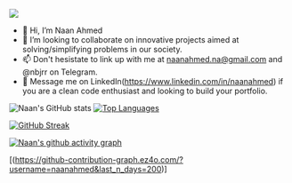 ![](https://komarev.com/ghpvc/?username=naanahmed)
- 👋 Hi, I’m Naan Ahmed
- 💞️ I’m looking to collaborate on innovative projects aimed at solving/simplifying problems in our society.
- 📫 Don't hesistate to link up with me at naanahmed.na@gmail.com and @nbjrr on Telegram.
- 💞️ Message me on LinkedIn(https://www.linkedin.com/in/naanahmed) if you are a clean code enthusiast and looking to build your portfolio.

<!---
naanahmed/naanahmed is a ✨ special ✨ repository because its `README.md` (this file) appears on your GitHub profile.
You can click the Preview link to take a look at your changes. 
--->

![Naan's GitHub stats](https://github-readme-stats.vercel.app/api?username=naanahmed&show_icons=true&theme=radical&count_private=true) [![Top Languages](https://github-readme-stats.vercel.app/api/top-langs/?username=naanahmed&layout=compact)](https://github.com/anuraghazra/github-readme-stats)

[![GitHub Streak](https://streak-stats.demolab.com/?user=naanahmed&theme=dark)](https://git.io/streak-stats)


[![Naan's github activity graph](https://activity-graph.herokuapp.com/graph?username=naanahmed&theme=react-dark)](https://github.com/ashutosh00710/github-readme-activity-graph)


[(https://github-contribution-graph.ez4o.com/?username=naanahmed&last_n_days=200)]

